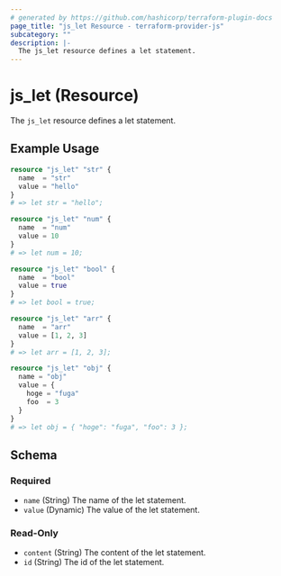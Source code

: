 ```yaml
---
# generated by https://github.com/hashicorp/terraform-plugin-docs
page_title: "js_let Resource - terraform-provider-js"
subcategory: ""
description: |-
  The js_let resource defines a let statement.
---
```


# js_let (Resource)

The `js_let` resource defines a let statement.

## Example Usage

```terraform
resource "js_let" "str" {
  name  = "str"
  value = "hello"
}
# => let str = "hello";

resource "js_let" "num" {
  name  = "num"
  value = 10
}
# => let num = 10;

resource "js_let" "bool" {
  name  = "bool"
  value = true
}
# => let bool = true;

resource "js_let" "arr" {
  name  = "arr"
  value = [1, 2, 3]
}
# => let arr = [1, 2, 3];

resource "js_let" "obj" {
  name = "obj"
  value = {
    hoge = "fuga"
    foo  = 3
  }
}
# => let obj = { "hoge": "fuga", "foo": 3 };
```

<!-- schema generated by tfplugindocs -->
## Schema

### Required

- `name` (String) The name of the let statement.
- `value` (Dynamic) The value of the let statement.

### Read-Only

- `content` (String) The content of the let statement.
- `id` (String) The id of the let statement.
